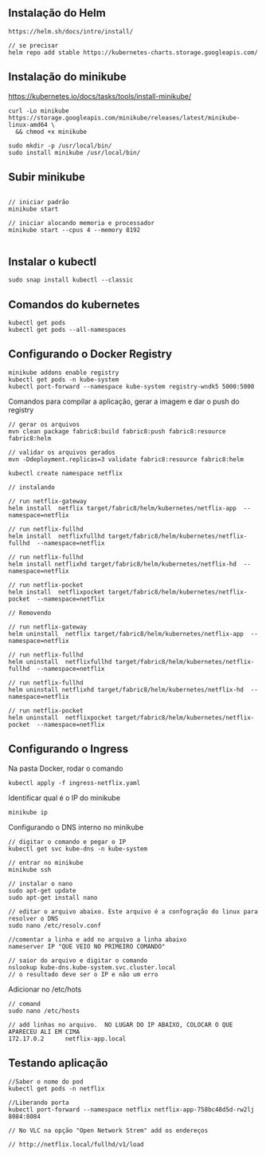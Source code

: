 ## Instalação do Helm
```
https://helm.sh/docs/intro/install/

// se precisar
helm repo add stable https://kubernetes-charts.storage.googleapis.com/

```

## Instalação do minikube
https://kubernetes.io/docs/tasks/tools/install-minikube/

```
curl -Lo minikube https://storage.googleapis.com/minikube/releases/latest/minikube-linux-amd64 \
  && chmod +x minikube

sudo mkdir -p /usr/local/bin/
sudo install minikube /usr/local/bin/

```  

## Subir minikube
```

// iniciar padrão
minikube start

// iniciar alocando memoria e processador
minikube start --cpus 4 --memory 8192


```

## Instalar o kubectl
```
sudo snap install kubectl --classic  
```

## Comandos do kubernetes
```
kubectl get pods
kubectl get pods --all-namespaces
```

## Configurando o Docker Registry
```
minikube addons enable registry  
kubectl get pods -n kube-system
kubectl port-forward --namespace kube-system registry-wndk5 5000:5000
```  

Comandos para compilar a aplicação, gerar a imagem e dar o push do registry
```
// gerar os arquivos
mvn clean package fabric8:build fabric8:push fabric8:resource fabric8:helm

// validar os arquivos gerados
mvn -Ddeployment.replicas=3 validate fabric8:resource fabric8:helm

kubectl create namespace netflix

// instalando

// run netflix-gateway
helm install  netflix target/fabric8/helm/kubernetes/netflix-app  --namespace=netflix

// run netflix-fullhd
helm install  netflixfullhd target/fabric8/helm/kubernetes/netflix-fullhd  --namespace=netflix

// run netflix-fullhd
helm install netflixhd target/fabric8/helm/kubernetes/netflix-hd  --namespace=netflix

// run netflix-pocket
helm install  netflixpocket target/fabric8/helm/kubernetes/netflix-pocket  --namespace=netflix

// Removendo

// run netflix-gateway
helm uninstall  netflix target/fabric8/helm/kubernetes/netflix-app  --namespace=netflix

// run netflix-fullhd
helm uninstall  netflixfullhd target/fabric8/helm/kubernetes/netflix-fullhd  --namespace=netflix

// run netflix-fullhd
helm uninstall netflixhd target/fabric8/helm/kubernetes/netflix-hd  --namespace=netflix

// run netflix-pocket
helm uninstall  netflixpocket target/fabric8/helm/kubernetes/netflix-pocket  --namespace=netflix

```

## Configurando o Ingress
Na pasta Docker, rodar o comando
```
kubectl apply -f ingress-netflix.yaml
```

Identificar qual é o IP do minikube
```
minikube ip
```

Configurando o DNS interno no minikube
```
// digitar o comando e pegar o IP
kubectl get svc kube-dns -n kube-system

// entrar no minikube
minikube ssh

// instalar o nano
sudo apt-get update
sudo apt-get install nano

// editar o arquivo abaixo. Este arquivo é a confogração do linux para resolver o DNS
sudo nano /etc/resolv.conf

//comentar a linha e add no arquivo a linha abaixo
nameserver IP "QUE VEIO NO PRIMEIRO COMANDO"

// saior do arquivo e digitar o comando
nslookup kube-dns.kube-system.svc.cluster.local
// o resultado deve ser o IP e não um erro

```

Adicionar no /etc/hots
```
// comand
sudo nano /etc/hosts

// add linhas no arquivo.  NO LUGAR DO IP ABAIXO, COLOCAR O QUE APARECEU ALI EM CIMA
172.17.0.2      netflix-app.local
```





## Testando aplicação
```
//Saber o nome do pod
kubectl get pods -n netflix

//Liberando porta
kubectl port-forward --namespace netflix netflix-app-758bc48d5d-rw2lj 8084:8084

// No VLC na opção "Open Network Strem" add os endereços

// http://netflix.local/fullhd/v1/load
```